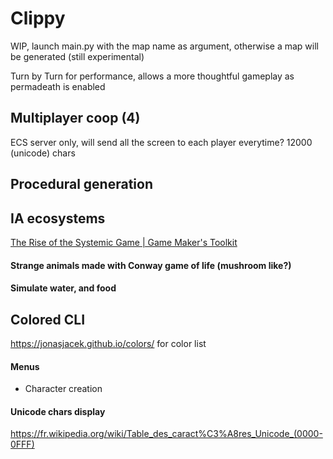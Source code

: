 # Clippy
WIP, launch main.py with the map name as argument, otherwise a map will be generated (still experimental)

Turn by Turn for performance, allows a more thoughtful gameplay as permadeath is enabled  

## Multiplayer coop (4)  
ECS server only, will send all the screen to each player everytime?
12000 (unicode) chars

## Procedural generation  


## IA ecosystems  
[The Rise of the Systemic Game | Game Maker's Toolkit](https://www.youtube.com/watch?v=SnpAAX9CkIc)  

#### Strange animals made with Conway game of life (mushroom like?)  

#### Simulate water, and food  


## Colored CLI
https://jonasjacek.github.io/colors/ for color list  

#### Menus  
- Character creation  

#### Unicode chars display  
https://fr.wikipedia.org/wiki/Table_des_caract%C3%A8res_Unicode_(0000-0FFF)  
